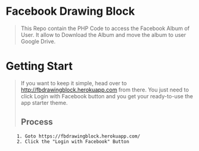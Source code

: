 # Facebook Drawing Block

> This Repo contain the PHP Code to access the Facebook Album of User. It allow to Download the Album and move the album to user Google Drive.
# Getting Start 
> If you want to keep it simple, head over to http://fbdrawingblock.herokuapp.com from there. You just need to click Login with Facebook button and you get your ready-to-use the app starter theme.
> ## Process
```
 	1. Goto https://fbdrawingblock.herokuapp.com/
 	2. Click the "Login with Facebook" Button
```



